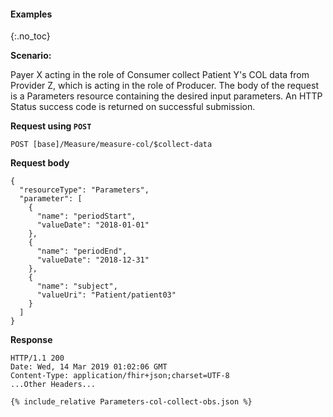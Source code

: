 
#### Examples
{:.no_toc}

**Scenario:**

Payer X acting in the role of Consumer collect Patient Y's COL data from Provider Z, which is acting in the role of Producer.  The body of the request is a Parameters resource containing the desired input parameters.  An HTTP Status success code is returned on successful submission.

**Request using `POST`**

`POST [base]/Measure/measure-col/$collect-data`

**Request body**

~~~
{
  "resourceType": "Parameters",
  "parameter": [
    {
      "name": "periodStart",
      "valueDate": "2018-01-01"
    },
    {
      "name": "periodEnd",
      "valueDate": "2018-12-31"
    },
    {
      "name": "subject",
      "valueUri": "Patient/patient03"
    }
  ]
}
~~~

**Response**

~~~
HTTP/1.1 200
Date: Wed, 14 Mar 2019 01:02:06 GMT
Content-Type: application/fhir+json;charset=UTF-8
...Other Headers...

{% include_relative Parameters-col-collect-obs.json %}
~~~

